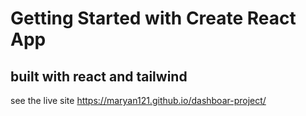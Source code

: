# Getting Started with Create React App

## built with react and tailwind

see the live site https://maryan121.github.io/dashboar-project/